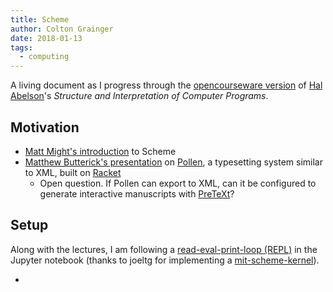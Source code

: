 ```yaml
---
title: Scheme
author: Colton Grainger
date: 2018-01-13
tags:
  - computing
---
```


A living document as I progress through the [opencourseware version](https://ocw.mit.edu/courses/electrical-engineering-and-computer-science/6-001-structure-and-interpretation-of-computer-programs-spring-2005/index.htm) of [Hal Abelson](https://en.wikipedia.org/wiki/Hal_Abelson)'s *Structure and Interpretation of Computer Programs*.

## Motivation

- [Matt Might's introduction](http://matt.might.net/articles/best-programming-languages/#scheme) to Scheme
- [Matthew Butterick's presentation](https://www.youtube.com/watch?v=IMz09jYOgoc) on [Pollen](http://docs.racket-lang.org/pollen/), a typesetting system similar to XML, built on [Racket](https://en.wikipedia.org/wiki/Racket_(programming_language))
  - Open question. If Pollen can export to XML, can it be configured to generate interactive manuscripts with [PreTeXt](http://mathbook.pugetsound.edu/index.html)?

## Setup

Along with the lectures, I am following a [read-eval-print-loop (REPL)](https://en.wikipedia.org/wiki/Read%E2%80%93eval%E2%80%93print_loop) in the Jupyter notebook (thanks to joeltg for implementing a [mit-scheme-kernel](https://github.com/joeltg/mit-scheme-kernel)).


- 
